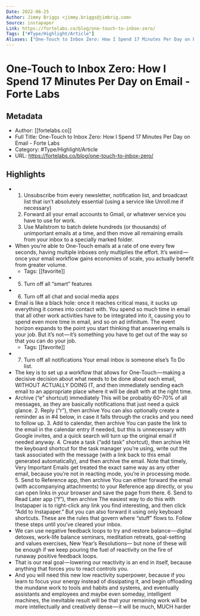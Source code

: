 ```yaml
---
Date: 2022-06-25
Author: Jimmy Briggs <jimmy.briggs@jimbrig.com>
Source: instapaper
Link: https://fortelabs.co/blog/one-touch-to-inbox-zero/
Tags: ["#Type/Highlight/Article"]
Aliases: ["One-Touch to Inbox Zero: How I Spend 17 Minutes Per Day on Email - Forte Labs", "One-Touch to Inbox Zero: How I Spend 17 Minutes Per Day on Email - Forte Labs"]
---
```

# One-Touch to Inbox Zero: How I Spend 17 Minutes Per Day on Email - Forte Labs

## Metadata
- Author: [[fortelabs.co]]
- Full Title: One-Touch to Inbox Zero: How I Spend 17 Minutes Per Day on Email - Forte Labs
- Category: #Type/Highlight/Article
- URL: https://fortelabs.co/blog/one-touch-to-inbox-zero/

## Highlights
- 1. Unsubscribe from every newsletter, notification list, and broadcast list that isn’t absolutely essential (using a service like Unroll.me if necessary)
  2. Forward all your email accounts to Gmail, or whatever service you have to use for work.
  3. Use Mailstrom to batch delete hundreds (or thousands) of unimportant emails at a time, and then move all remaining emails from your inbox to a specially marked folder.
- When you’re able to One-Touch emails at a rate of one every few seconds, having multiple inboxes only multiplies the effort. It’s weird — once your email workflow gains economies of scale, you actually benefit from greater volume.
    - Tags: [[favorite]] 
- 5. Turn off all “smart” features
- 6. Turn off all chat and social media apps
- Email is like a black hole: once it reaches critical mass, it sucks up everything it comes into contact with. You spend so much time in email that all other work activities have to be integrated into it, causing you to spend even more time in email, and so on ad infinitum.
  The event horizon expands to the point you start thinking that answering emails is your job. But it’s not — it’s something you have to get out of the way so that you can do your job.
    - Tags: [[favorite]] 
- 7. Turn off all notifications
  Your email inbox is someone else’s To Do list.
- The key is to set up a workflow that allows for One-Touch — making a decisive decision about what needs to be done about each email, WITHOUT ACTUALLY DOING IT, and then immediately sending each email to an appropriate place where it will be dealt with at the right time.
- Archive (“e” shortcut) immediately
  This will be probably 60–70% of all messages, as they are basically notifications that just need a quick glance.
  2. Reply (“r”), then archive
  You can also optionally create a reminder as in #4 below, in case it falls through the cracks and you need to follow up.
  3. Add to calendar, then archive
  You can paste the link to the email in the calendar entry if needed, but this is unnecessary with Google invites, and a quick search will turn up the original email if needed anyway.
  4. Create a task (“add task” shortcut), then archive
  Hit the keyboard shortcut for the task manager you’re using, write out the task associated with the message (with a link back to this email generated automatically), and then archive the email.
  Note that timely, Very Important Emails get treated the exact same way as any other email, because you’re not in reacting mode, you’re in processing mode.
  5. Send to Reference app, then archive
  You can either forward the email (with accompanying attachments) to your Reference app directly, or you can open links in your browser and save the page from there.
  6. Send to Read Later app (“f”), then archive
  The easiest way to do this with Instapaper is to right-click any link you find interesting, and then click “Add to Instapaper.” But you can also forward it using only keyboard shortcuts.
  These are the rules that govern where “stuff” flows to. Follow these steps until you’ve cleared your inbox.
- We can use negative feedback loops to try and restore balance — digital detoxes, work-life balance seminars, meditation retreats, goal-setting and values exercises, New Year’s Resolutions— but none of these will be enough if we keep pouring the fuel of reactivity on the fire of runaway positive feedback loops.
- That is our real goal — lowering our reactivity is an end in itself, because anything that forces you to react controls you.
- And you will need this new low reactivity superpower, because if you learn to focus your energy instead of dissipating it, and begin offloading the mundane work to tools and habits and systems, and eventually assistants and employees and maybe even someday, intelligent machines, the inevitable result will be that your remaining work will be more intellectually and creatively dense — it will be much, MUCH harder
